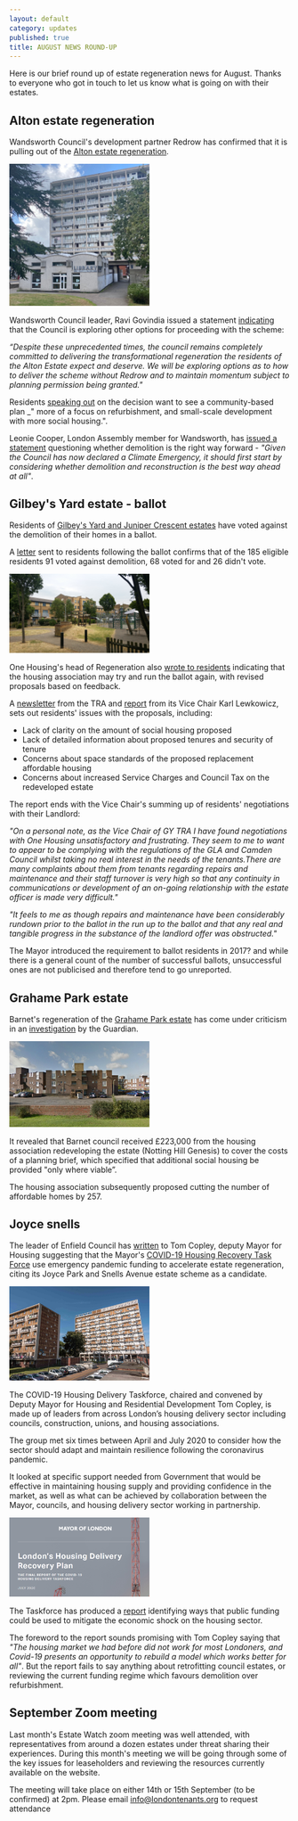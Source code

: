 ```yaml
---
layout: default
category: updates
published: true 
title: AUGUST NEWS ROUND-UP
---
```

Here is our brief round up of estate regeneration news for August. Thanks to everyone who got in touch to let us know what is going on with their estates.

## Alton estate regeneration  
Wandsworth Council's development partner Redrow has confirmed that it is pulling out of the [Alton estate regeneration](https://estatewatch.london/estates/wandsworth/altonarea/).

<img src="/images/altonlibrary.jpg" class="img-fluid rounded img-thumbnail" width="50%">

Wandsworth Council leader, Ravi Govindia issued a statement [indicating](https://www.insidehousing.co.uk/news/news/house-builder-backs-out-of-1000-home-regeneration-scheme-67431) that the Council is exploring other options for proceeding with the scheme:

_“Despite these unprecedented times, the council remains completely committed to delivering the transformational regeneration the residents of the Alton Estate expect and deserve. We will be exploring options as to how to deliver the scheme without Redrow and to maintain momentum subject to planning permission being granted."_

Residents [speaking out](https://www.mylondon.news/news/south-london-news/were-exhausted-people-waiting-15-18795297) on the decision want to see a community-based plan _" more of a focus on refurbishment, and small-scale development with more social housing.". 

Leonie Cooper, London Assembly member for Wandsworth, has [issued a statement](https://www.london.gov.uk/press-releases/assembly/leonie-cooper/redrow-withdrawal-from-alton-estate-regeneration) questioning whether demolition is the right way forward - _"Given the Council has now declared a Climate Emergency, it should first start by considering whether demolition and reconstruction is the best way ahead at all"_.


## Gilbey's Yard estate - ballot
Residents of [Gilbey's Yard and Juniper Crescent estates](https://estatewatch.london/estates/camden/junipercrescent/) have voted against the demolition of their homes in a ballot.

A [letter](/images/gilbeyresults.jpg) sent to residents following the ballot confirms that of the 185 eligible residents 91 voted against demolition, 68 voted for and 26 didn't vote.

<img src="/images/jp4.jpg" class="img-fluid rounded img-thumbnail" width="50%">

One Housing's head of Regeneration also [wrote to residents](/images/gilbeyletter.jpg) indicating that the housing association may try and run the ballot again, with revised proposals based on feedback.

A [newsletter](/images/gilbeynewsletter.pdf) from the TRA and [report](/images/gilbeyreport.pdf) from its Vice Chair Karl Lewkowicz, sets out residents' issues with the proposals, including:

* Lack of clarity on the amount of social housing proposed
* Lack of detailed information about proposed tenures and security of tenure
* Concerns about space standards of the proposed replacement affordable housing
* Concerns about increased Service Charges and Council Tax on the redeveloped estate

The report ends with the Vice Chair's summing up of residents' negotiations with their Landlord: 

_"On a personal note, as the Vice Chair of GY TRA I have found negotiations with One Housing unsatisfactory and frustrating. They seem to me to want to appear to be complying with the regulations of the GLA and Camden Council whilst taking no real interest in the needs of the tenants.There are many complaints about them from tenants regarding repairs and maintenance and their staff turnover is very high so that any continuity in communications or development of an on-going relationship with the estate officer is made very difficult."_

_"It feels to me as though repairs and maintenance have been considerably rundown prior to the ballot in the run up to the ballot and that any real and tangible progress in the substance of the landlord offer was obstructed."_

The Mayor introduced the requirement to ballot residents in 2017? and while there is a general count of the number of successful ballots, unsuccessful ones are not publicised and therefore tend to go unreported. 

## Grahame Park estate
Barnet's regeneration of the [Grahame Park estate](https://estatewatch.london/estates/barnet/grahamepark/) has come under criticism in an [investigation](https://www.theguardian.com/politics/2020/aug/23/revealed-councils-accept-payments-from-developers-to-fund-planning-guidelines) by the Guardian.

<img src="/images/grahame.png" class="img-fluid rounded img-thumbnail" width="50%">

It revealed that Barnet council received £223,000 from the housing association redeveloping the estate (Notting Hill Genesis) to cover the costs of a planning brief, which specified that additional social housing be provided "only where viable”.

The housing association subsequently proposed cutting the number of affordable homes by 257.

## Joyce snells
The leader of Enfield Council has [written](https://joyceandsnells.co.uk/wp-content/uploads/sites/132/2020/07/Tom-Copley-220720.pdf) to Tom Copley, deputy Mayor for Housing suggesting that the Mayor's [COVID-19 Housing Recovery Task Force](https://www.london.gov.uk/what-we-do/housing-and-land/increasing-housing-supply/covid-19-housing-delivery-taskforce) use emergency pandemic funding to accelerate estate regeneration, citing its Joyce Park and Snells Avenue estate scheme as a candidate.

<img src="/images/jsnells.jpg" class="img-fluid rounded img-thumbnail" width="50%"> 

The COVID-19 Housing Delivery Taskforce, chaired and convened by Deputy Mayor for Housing and Residential Development Tom Copley, is made up of leaders from across London’s housing delivery sector including councils, construction, unions, and housing associations.

The group met six times between April and July 2020 to consider how the sector should adapt and maintain resilience following the coronavirus pandemic.

It looked at specific support needed from Government that would be effective in maintaining housing supply and providing confidence in the market, as well as what can be achieved by collaboration between the Mayor, councils, and housing delivery sector working in partnership.

<img src="/images/taskforce.png" class="img-fluid rounded img-thumbnail" width="50%">

The Taskforce has produced a [report](https://www.london.gov.uk/sites/default/files/2020-07-21_housing_delivery_taskforce_recovery_plan_rev1_1.pdf) identifying ways that public funding could be used to mitigate the economic shock on the housing sector.

The foreword to the report sounds promising with Tom Copley saying that _"The housing market we had before did not work for most Londoners, and Covid-19 presents an opportunity to rebuild a model which works better for all"_. But the report fails to say anything about retrofitting council estates, or reviewing the current funding regime which favours demolition over refurbishment.

## September Zoom meeting
Last month's Estate Watch zoom meeting was well attended, with representatives from around a dozen estates under threat sharing their experiences. During this month's meeting we will be going through some of the key issues for leaseholders and reviewing the resources currently available on the website.

The meeting will take place on either 14th or 15th September (to be confirmed) at 2pm. 
Please email info@londontenants.org to request attendance


<meta name="twitter:card" content="summary" />
<meta name="twitter:site" content="@LondonTenants" />
<meta name="twitter:creator" content="@justspace7" />
<meta property="og:url" content="https://estatewatch.london/august-news-roundup/" />
<meta property="og:title" content="Estate Watch news roundup - August" />
<meta property="og:description" content="Camden Goods Yard estates vote against demolition in ballot and Alton estate regen sent back to drawing board as developer pulls out." />
<meta property="og:image" content="https://estatewatch.london/images/julyscreenshot.png" />
